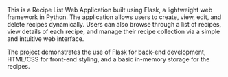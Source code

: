 This is a Recipe List Web Application built using Flask, a lightweight web framework in Python. The application allows users to create, view, edit, and delete recipes dynamically. Users can also browse through a list of recipes, view details of each recipe, and manage their recipe collection via a simple and intuitive web interface.

The project demonstrates the use of Flask for back-end development, HTML/CSS for front-end styling, and a basic in-memory storage for the recipes.
